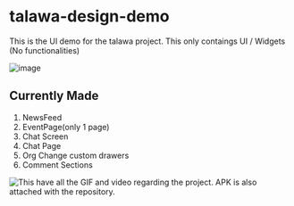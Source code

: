 # talawa-design-demo

This is the UI demo for the talawa project.
This only contaings UI / Widgets (No functionalities)

![image](https://user-images.githubusercontent.com/47498552/112670320-c5c95500-8e86-11eb-8b92-24a44245ff24.png)

## Currently Made

1. NewsFeed
2. EventPage(only 1 page)
3. Chat Screen
4. Chat Page
5. Org Change custom drawers
6. Comment Sections


![This have all the GIF and video regarding the project](https://drive.google.com/drive/folders/1P2x9hfGmsNbzxk-RFR5DH9yegofgffzx?usp=sharing).
APK is also attached with the repository.




